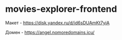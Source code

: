 # movies-explorer-frontend

Макет - https://disk.yandex.ru/d/id6sDUAmKt7yiA

Домен - https://angel.nomoredomains.icu/
